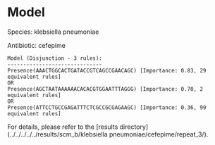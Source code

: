 
# Model

Species: klebsiella pneumoniae

Antibiotic: cefepime

```
Model (Disjunction - 3 rules):
------------------------------
Presence(AAACTGGCACTGATACCGTCAGCCGAACAGC) [Importance: 0.83, 29 equivalent rules]
OR
Presence(AGCTAATAAAAAACACACGTGGAATTTAGGG) [Importance: 0.70, 2 equivalent rules]
OR
Presence(ATTCCTGCCGAGATTTCTCGCCGCGAGAAGC) [Importance: 0.36, 99 equivalent rules]

```

For details, please refer to the [results directory](../../../../../results/scm_b/klebsiella pneumoniae/cefepime/repeat_3/).

